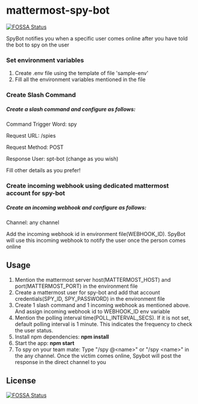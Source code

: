 # mattermost-spy-bot
[![FOSSA Status](https://app.fossa.io/api/projects/git%2Bgithub.com%2Fprabhu43%2Fmattermost-spybot.svg?type=shield)](https://app.fossa.io/projects/git%2Bgithub.com%2Fprabhu43%2Fmattermost-spybot?ref=badge_shield)


SpyBot notifies you when a specific user comes online after you have told the bot to spy on the user

### Set environment variables
1. Create .env file using the template of file 'sample-env'
2. Fill all the environment variables mentioned in the file

### Create Slash Command

##### Create a slash command and configure as follows:

Command Trigger Word: spy

Request URL: <spy-bot url>/spies

Request Method: POST

Response User: spt-bot (change as you wish)

Fill other details as you prefer!

### Create incoming webhook using dedicated mattermost account for spy-bot

##### Create an incoming webhook and configure as follows:

Channel: any channel

Add the incoming webhook id in environment file(WEBHOOK_ID). SpyBot will use this incoming webhook to notify the user once the person comes online


## Usage
1. Mention the mattermost server host(MATTERMOST_HOST) and port(MATTERMOST_PORT) in the environment file
2. Create a mattermost user for spy-bot and add that account credentials(SPY_ID, SPY_PASSWORD) in the environment file
3. Create 1 slash command and 1 incoming webhook as mentioned above. And assign incoming webhook id to WEBHOOK_ID env variable
4. Mention the polling interval time(POLL_INTERVAL_SECS). If it is not set, default polling interval is 1 minute. This indicates the frequency to check the user status.
5. Install npm dependencies: **npm install**
6. Start the app: **npm start**
7. To spy on your team mate: Type "/spy @\<name>" or "/spy \<name>" in the any channel. Once the victim comes online, Spybot will post the response in the direct channel to you  



## License
[![FOSSA Status](https://app.fossa.io/api/projects/git%2Bgithub.com%2Fprabhu43%2Fmattermost-spybot.svg?type=large)](https://app.fossa.io/projects/git%2Bgithub.com%2Fprabhu43%2Fmattermost-spybot?ref=badge_large)